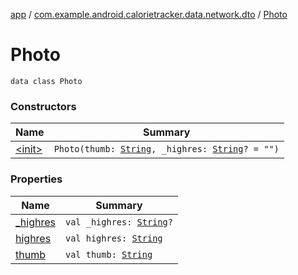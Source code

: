 [app](../../index.md) / [com.example.android.calorietracker.data.network.dto](../index.md) / [Photo](./index.md)

# Photo

`data class Photo`

### Constructors

| Name | Summary |
|---|---|
| [&lt;init&gt;](-init-.md) | `Photo(thumb: `[`String`](https://kotlinlang.org/api/latest/jvm/stdlib/kotlin/-string/index.html)`, _highres: `[`String`](https://kotlinlang.org/api/latest/jvm/stdlib/kotlin/-string/index.html)`? = "")` |

### Properties

| Name | Summary |
|---|---|
| [_highres](_highres.md) | `val _highres: `[`String`](https://kotlinlang.org/api/latest/jvm/stdlib/kotlin/-string/index.html)`?` |
| [highres](highres.md) | `val highres: `[`String`](https://kotlinlang.org/api/latest/jvm/stdlib/kotlin/-string/index.html) |
| [thumb](thumb.md) | `val thumb: `[`String`](https://kotlinlang.org/api/latest/jvm/stdlib/kotlin/-string/index.html) |
